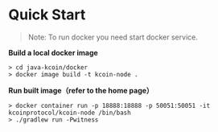 # Quick Start

> Note: To run docker you need start docker service.

**Build a local docker image**

```shell
> cd java-kcoin/docker
> docker image build -t kcoin-node .
```

**Run built image（refer to the home page）**

```shell
> docker container run -p 18888:18888 -p 50051:50051 -it kcoinprotocol/kcoin-node /bin/bash
> ./gradlew run -Pwitness
```